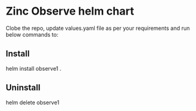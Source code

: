 # Zinc Observe helm chart

Clobe the repo, update values.yaml file as per your requirements and run below commands to:

## Install

helm install observe1 .


## Uninstall

helm delete observe1

